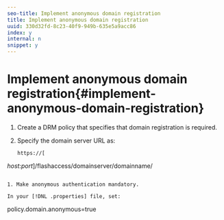 ```yaml
---
seo-title: Implement anonymous domain registration
title: Implement anonymous domain registration
uuid: 330d32fd-8c23-40f9-949b-635e5a9acc86
index: y
internal: n
snippet: y
---
```


# Implement anonymous domain registration{#implement-anonymous-domain-registration}

1. Create a DRM policy that specifies that domain registration is required.
1. Specify the domain server URL as:

   ```
   https://[ 
<i>host:port</i>]/flashaccess/domainserver/domainname/
   ```

1. Make anonymous authentication mandatory.

   In your [!DNL .properties] file, set: 

   ```
   policy.domain.anonymous=true 
   ```

